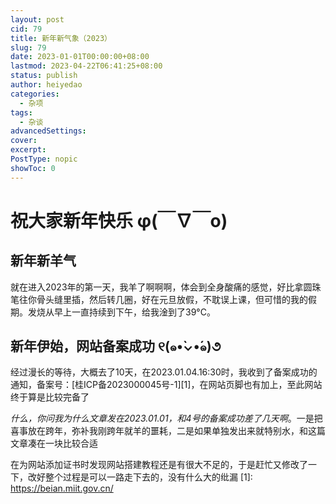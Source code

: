 ```yaml
---
layout: post
cid: 79
title: 新年新气象（2023）
slug: 79
date: 2023-01-01T00:00:00+08:00
lastmod: 2023-04-22T06:41:25+08:00
status: publish
author: heiyedao
categories: 
  - 杂项
tags: 
  - 杂谈
advancedSettings: 
cover: 
excerpt: 
PostType: nopic
showToc: 0
---
```


# 祝大家新年快乐 φ(￣∇￣o)
## 新年新羊气
就在进入2023年的第一天，我羊了啊啊啊，体会到全身酸痛的感觉，好比拿圆珠笔往你骨头缝里插，然后转几圈，好在元旦放假，不耽误上课，但可惜的我的假期。发烧从早上一直持续到下午，给我淦到了39°C。

## 新年伊始，网站备案成功 ୧(๑•̀⌄•́๑)૭
经过漫长的等待，大概去了10天，在2023.01.04.16:30时，我收到了备案成功的通知，备案号：[桂ICP备2023000045号-1][1]，在网站页脚也有加上，至此网站终于算是比较完备了

*什么，你问我为什么文章发在2023.01.01，和4号的备案成功差了几天啊*。一是把喜事放在跨年，弥补我刚跨年就羊的噩耗，二是如果单独发出来就特别水，和这篇文章凑在一块比较合适

在为网站添加证书时发现网站搭建教程还是有很大不足的，于是赶忙又修改了一下，改好整个过程是可以一路走下去的，没有什么大的纰漏
  [1]: https://beian.miit.gov.cn/
